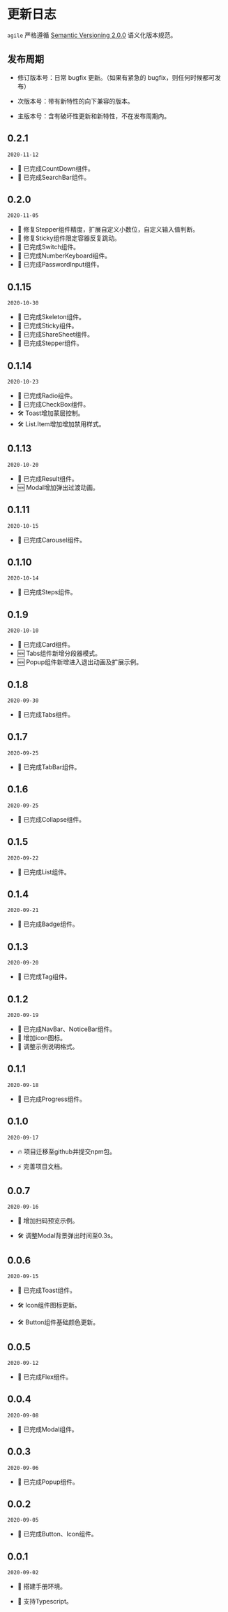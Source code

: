 <!--
图标分别代表影响类别，图标示例：🔥 🆕 🏆 🌟 💄 🐞 🗑 🔷 🛠 ⚡️ 🤖 
-->
# 更新日志

`agile` 严格遵循 [Semantic Versioning 2.0.0](http://semver.org/lang/zh-CN/) 语义化版本规范。

## 发布周期

 - 修订版本号：日常 bugfix 更新。（如果有紧急的 bugfix，则任何时候都可发布）

 - 次版本号：带有新特性的向下兼容的版本。

 - 主版本号：含有破坏性更新和新特性，不在发布周期内。

## 0.2.1
`2020-11-12`
  - 🌟 已完成CountDown组件。
  - 🌟 已完成SearchBar组件。

## 0.2.0
`2020-11-05`
  - 🐞 修复Stepper组件精度，扩展自定义小数位，自定义输入值判断。
  - 🐞 修复Sticky组件限定容器反复跳动。
  - 🌟 已完成Switch组件。
  - 🌟 已完成NumberKeyboard组件。
  - 🌟 已完成PasswordInput组件。

## 0.1.15
`2020-10-30`
  - 🌟 已完成Skeleton组件。
  - 🌟 已完成Sticky组件。
  - 🌟 已完成ShareSheet组件。
  - 🌟 已完成Stepper组件。

## 0.1.14
`2020-10-23`
  - 🌟 已完成Radio组件。
  - 🌟 已完成CheckBox组件。
  - 🛠 Toast增加蒙层控制。
  - 🛠 List.Item增加增加禁用样式。

## 0.1.13
`2020-10-20`
  - 🌟 已完成Result组件。
  - 🆕 Modal增加弹出过渡动画。

## 0.1.11
`2020-10-15`
  - 🌟 已完成Carousel组件。

## 0.1.10
`2020-10-14`
  - 🌟 已完成Steps组件。

## 0.1.9
`2020-10-10`

  - 🌟 已完成Card组件。
  - 🆕 Tabs组件新增分段器模式。
  - 🆕 Popup组件新增进入退出动画及扩展示例。

## 0.1.8
`2020-09-30`

  - 🌟 已完成Tabs组件。

## 0.1.7
`2020-09-25`

  - 🌟 已完成TabBar组件。

## 0.1.6
`2020-09-25`

  - 🌟 已完成Collapse组件。

## 0.1.5
`2020-09-22`

  - 🌟 已完成List组件。

## 0.1.4
`2020-09-21`

  - 🌟 已完成Badge组件。

## 0.1.3
`2020-09-20`

  - 🌟 已完成Tag组件。

## 0.1.2
`2020-09-19`

  - 🌟 已完成NavBar、NoticeBar组件。
  - 🌟 增加icon图标。
  - 💄 调整示例说明格式。

## 0.1.1
`2020-09-18`

  - 🌟 已完成Progress组件。

## 0.1.0
`2020-09-17`

  - 🔥 项目迁移至github并提交npm包。

  - ⚡️  完善项目文档。

## 0.0.7
`2020-09-16`

  - 💄  增加扫码预览示例。

  - 🛠 调整Modal背景弹出时间至0.3s。

## 0.0.6
`2020-09-15`

  - 🌟 已完成Toast组件。

  - 🛠 Icon组件图标更新。

  - 🛠 Button组件基础颜色更新。

## 0.0.5
`2020-09-12`

  - 🌟 已完成Flex组件。

## 0.0.4
`2020-09-08`

  - 🌟 已完成Modal组件。

## 0.0.3
`2020-09-06`

  - 🌟 已完成Popup组件。

## 0.0.2
`2020-09-05`

  - 🌟 已完成Button、Icon组件。

## 0.0.1
`2020-09-02`

  - 🌟 搭建手册环境。

  - 🌟 支持Typescript。